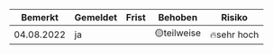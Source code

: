 |Bemerkt|Gemeldet|Frist|Behoben|Risiko|
|---|---|---|---|---|
|04.08.2022|ja||🟡teilweise|🔥sehr hoch|
